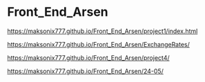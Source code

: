 # Front_End_Arsen
https://maksonix777.github.io/Front_End_Arsen/project1/index.html

https://maksonix777.github.io/Front_End_Arsen/ExchangeRates/

https://maksonix777.github.io/Front_End_Arsen/project4/


https://maksonix777.github.io/Front_End_Arsen/24-05/

